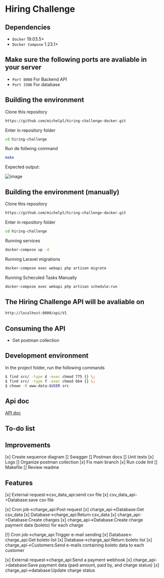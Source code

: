 # Hiring Challenge


## Dependencies

*   ``Docker`` 19.03.5+
*   ``Docker Compose`` 1.23.1+

## Make sure the following ports are avaliable in your server

*   ``Port 8000`` For Backend API
*   ``Port 3306`` For database

## Building the environment

Clone this repository

```bash
https://github.com/michelpl/hiring-challenge-docker.git
```

Enter in repository folder

```bash
cd hiring-challenge
```

Run de follwing command

```bash
make
```
Expected output:

![image](https://user-images.githubusercontent.com/6605776/210115270-7a68bbc4-8eb4-40ad-93c2-23a779702886.png)

## Building the environment (manually)

Clone this repository

```bash
https://github.com/michelpl/hiring-challenge-docker.git
```

Enter in repository folder

```bash
cd hiring-challenge
```

Running services
```bash
docker-compose up -d
```

Running Laravel migrations
```bash
docker-compose exec webapi php artisan migrate
```

Running Scheculed Tasks Manually
```bash
docker-compose exec webapi php artisan schedule:run 
```

## The Hiring Challenge API will be avaliable on
```bash
http://localhost:8000/api/V1
```

## Consuming the API

- Get postman collection

## Development environment

In the project folder, run the following commands

```bash
$ find src/ -type d -exec chmod 775 {} \;
$ find src/ -type f -exec chmod 664 {} \;
$ chown -R www-data:$USER src
```

## Api doc
[API doc](https://#)

## To-do list

## Improvements


[x] Create sequence diagram
[] Swagger
[] Postman docs
[] Unit tests
[x] Logs
[] Organize postman collection
[x] Fix main branch
[x] Run code lint
[] Makefile
[] Review readme


## Features

[x] External request->csv_data_api:send csv file
[x] csv_data_api->Database:save csv file

[x] Cron job->charge_api:Post request
[x] charge_api->Database:Get csv_data
[x] Database->charge_api:Return csv_data
[x] charge_api->Database:Create charges 
[x] charge_api->Database:Create charge payment data (boleto) for each charge

[!] Cron job->charge_api:Trigger e-mail sending
[x] Database<-charge_api:Get boleto list
[x] Database->charge_api:Return boleto list
[x] charge_api->Customers:Send e-mails containing boleto data to each customer

[x] External request->charge_api:Send a payment webhook
[x] charge_api->database:Save payment data (paid amount, paid by, and charge status)
[x] charge_api->database:Update charge status
